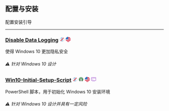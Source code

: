 ## 配置与安装

配置安装引导

---

### [Disable Data Logging](https://www.reddit.com/r/Windows10/comments/3f38ed/guide_how_to_disable_data_logging_in_w10) ![](../assets/free.png) ![](../assets/united-states.png)

使得 Windows 10 更加隐私安全

###### ⚠ 针对 Windows 10 设计

### [Win10-Initial-Setup-Script](https://www.dasm.cz/clanek/jak-z-windows-10-udelat-desktopovy-system) ![](../assets/free.png) ![](../assets/open-source-icon.png "MIT@GitHub: https://github.com/Disassembler0/Win10-Initial-Setup-Script") ![](../assets/united-states.png) ![](../assets/command-line.png)

PowerShell 脚本，用于初始化 Windows 10 安装环境

###### ⚠ 针对 Windows 10 设计并具有一定风险



